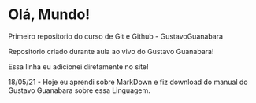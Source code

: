 # Olá, Mundo!
 Primeiro repositorio do curso de Git e Github - GustavoGuanabara


Repositorio criado durante aula ao vivo do Gustavo Guanabara!


Essa linha eu adicionei diretamente no site!



18/05/21 - Hoje eu aprendi sobre MarkDown e fiz download do manual do Gustavo Guanabara sobre essa Linguagem.